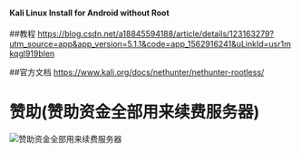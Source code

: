 #### Kali Linux Install for Android without Root

##教程
https://blog.csdn.net/a18845594188/article/details/123163279?utm_source=app&app_version=5.1.1&code=app_1562916241&uLinkId=usr1mkqgl919blen
 
##官方文档
https://www.kali.org/docs/nethunter/nethunter-rootless/


# 赞助(赞助资金全部用来续费服务器)
![赞助资金全部用来续费服务器](https://www.hestudio.xyz/res/afdian.jpg)
